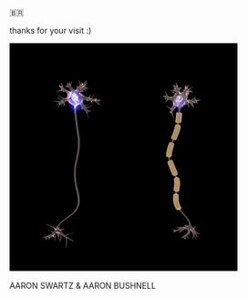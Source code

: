 🇧🇷

thanks for your visit :) 

<img src="1671024679985.gif" width="400px">

AARON SWARTZ & AARON BUSHNELL
